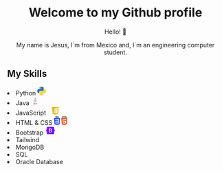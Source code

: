 </head>
<body>
  <div class="container">
    <h1 align = "center" >Welcome to my Github profile</h1>
    <p align = "center">Hello! 👋 </p>
    <p align = "center">My name is Jesus, I´m from Mexico and, I´m an engineering computer student.</p>
    <h2 > My Skills</h2>
    <list>
        <li> Python <img src = "./Img/pngwing.com.png" with = "20"  height = "20"> </li>
        <li> Java <img src = "./Img/java-logo-1.png" with = "20" height = "20"> </li>
        <li> JavaScript <img src = "./Img/javascript-39395.png" with = "20" height = "20"> </li>
        <li> HTML & CSS <img src= "./Img/CSS3_and_HTML5_logos_and_wordmarks.svg"  with = "20" height = "20"></li>
        <li> Bootstrap <img src = "./Img/pngaaa.com-3801770.png" with = "20" height = "20"></li>
        <li> Tailwind</li>
        <li> MongoDB</li>
        <li> SQL</li>
        <li> Oracle Database</li>
    </list>

  </div>
</body>
</html>
